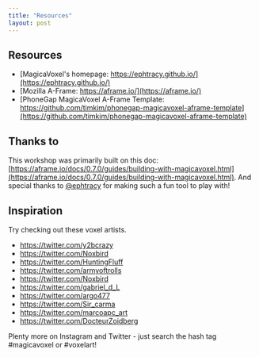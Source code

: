 ```yaml
---
title: "Resources"
layout: post
---
```

## Resources
* [MagicaVoxel's homepage: https://ephtracy.github.io/](https://ephtracy.github.io/)
* [Mozilla A-Frame: https://aframe.io/](https://aframe.io/)
* [PhoneGap MagicaVoxel A-Frame Template: https://github.com/timkim/phonegap-magicavoxel-aframe-template](https://github.com/timkim/phonegap-magicavoxel-aframe-template)

## Thanks to
This workshop was primarily built on this doc: [https://aframe.io/docs/0.7.0/guides/building-with-magicavoxel.html](https://aframe.io/docs/0.7.0/guides/building-with-magicavoxel.html). And special thanks to [@ephtracy](https://twitter.com/ephtracy) for making such a fun tool to play with!

## Inspiration 
Try checking out these voxel artists. 
* https://twitter.com/y2bcrazy
* https://twitter.com/Noxbird
* https://twitter.com/HuntingFluff
* https://twitter.com/armyoftrolls
* https://twitter.com/Noxbird
* https://twitter.com/gabriel_d_L
* https://twitter.com/argo477
* https://twitter.com/Sir_carma
* https://twitter.com/marcoapc_art
* https://twitter.com/DocteurZoidberg

Plenty more on Instagram and Twitter - just search the hash tag #magicavoxel or #voxelart! 


